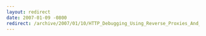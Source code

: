 ```yaml
---
layout: redirect
date: 2007-01-09 -0800
redirect: /archive/2007/01/10/HTTP_Debugging_Using_Reverse_Proxies_And_Port_Forwarders.aspx/
---
```

